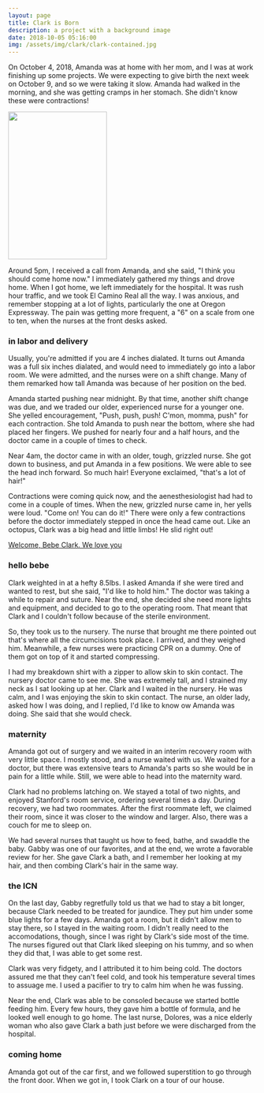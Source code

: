 ```yaml
---
layout: page
title: Clark is Born
description: a project with a background image
date: 2018-10-05 05:16:00
img: /assets/img/clark/clark-contained.jpg
---
```


On October 4, 2018, Amanda was at home with her mom, and I was at work finishing up some projects. We were expecting to give birth the next week on October 9, and so we were taking it slow. Amanda had walked in the morning, and she was getting cramps in her stomach. She didn't know these were contractions!

<a href='https://photos.google.com/share/AF1QipMf8VmdcAbJ_teD7Hdt6RqhewyKHC_hDKWm3zJjkju76tQYNWugBuXOx7HrYAPZvA?key=UnRwSkNtWE82aGlSamZsQlAwWHM4a1JvZk1raDFn&source=ctrlq.org'><img src='https://lh3.googleusercontent.com/fK86OEMaU_MlkXcIsl5gqFW_74fXovkHKNC6gpF6VBvXKbESLbmY4KcKLrU6xCrAn5ot8ssJw63peTiQ-AnjIv9yLwNVeLZxwUvwgrboe_VhihmC2KiA-FvirLaq19ODLdy0ef-EzQ=w2400' width="200" height="300" /></a>

Around 5pm, I received a call from Amanda, and she said, "I think you should come home now." I immediately gathered my things and drove home. When I got home, we left immediately for the hospital. It was rush hour traffic, and we took El Camino Real all the way. I was anxious, and remember stopping at a lot of lights, particularly the one at Oregon Expressway. The pain was getting more frequent, a "6" on a scale from one to ten, when the nurses at the front desks asked.

### in labor and delivery

Usually, you're admitted if you are 4 inches dialated. It turns out Amanda was a full six inches dialated, and would need to immediately go into a labor room. We were admitted, and the nurses were on a shift change. Many of them remarked how tall Amanda was because of her position on the bed.

Amanda started pushing near midnight. By that time, another shift change was due, and we traded our older, experienced nurse for a younger one. She yelled encouragement, "Push, push, push! C'mon, momma, push" for each contraction. She told Amanda to push near the bottom, where she had placed her fingers. We pushed for nearly four and a half hours, and the doctor came in a couple of times to check.

Near 4am, the doctor came in with an older, tough, grizzled nurse. She got down to business, and put Amanda in a few positions. We were able to see the head inch forward. So much hair! Everyone exclaimed, "that's a lot of hair!"

Contractions were coming quick now, and the aenesthesiologist had had to come in a couple of times. When the new, grizzled nurse came in, her yells were loud. "Come on! You can do it!" There were only a few contractions before the doctor immediately stepped in once the head came out. Like an octopus, Clark was a big head and little limbs! He slid right out!

[Welcome, Bebe Clark. We love you](https://photos.app.goo.gl/25yScGu1FM2wC8EF8)

### hello bebe

Clark weighted in at a hefty 8.5lbs. I asked Amanda if she were tired and wanted to rest, but she said, "I'd like to hold him." The doctor was taking a while to repair and suture. Near the end, she decided she need more lights and equipment, and decided to go to the operating room. That meant that Clark and I couldn't follow because of the sterile environment.

So, they took us to the nursery. The nurse that brought me there pointed out that's where all the circumcisions took place. I arrived, and they weighed him. Meanwhile, a few nurses were practicing CPR on a dummy. One of them got on top of it and started compressing. 

I had my breakdown shirt with a zipper to allow skin to skin contact. The nursery doctor came to see me. She was extremely tall, and I strained my neck as I sat looking up at her. Clark and I waited in the nursery. He was calm, and I was enjoying the skin to skin contact. The nurse, an older lady, asked how I was doing, and I replied, I'd like to know ow Amanda was doing. She said that she would check.

### maternity

Amanda got out of surgery and we waited in an interim recovery room with very little space. I mostly stood, and a nurse waited with us. We waited for a doctor, but there was extensive tears to Amanda's parts so she would be in pain for a little while. Still, we were able to head into the maternity ward. 

Clark had no problems latching on. We stayed a total of two nights, and enjoyed Stanford's room service, ordering several times a day. During recovery, we had two roommates. After the first roommate left, we claimed their room, since it was closer to the window and larger. Also, there was a couch for me to sleep on.

We had several nurses that taught us how to feed, bathe, and swaddle the baby. Gabby was one of our favorites, and at the end, we wrote a favorable review for her. She gave Clark a bath, and I remember her looking at my hair, and then combing Clark's hair in the same way.

### the ICN

On the last day, Gabby regretfully told us that we had to stay a bit longer, because Clark needed to be treated for jaundice. They put him under some blue lights for a few days. Amanda got a room, but it didn't allow men to stay there, so I stayed in the waiting room. I didn't really need to the accomodations, though, since I was right by Clark's side most of the time. The nurses figured out that Clark liked sleeping on his tummy, and so when they did that, I was able to get some rest.

Clark was very fidgety, and I attributed it to him being cold. The doctors assured me that they can't feel cold, and took his temperature several times to assuage me. I used a pacifier to try to calm him when he was fussing.

Near the end, Clark was able to be consoled because we started bottle feeding him. Every few hours, they gave him a bottle of formula, and he looked well enough to go home. The last nurse, Dolores, was a nice elderly woman who also gave Clark a bath just before we were discharged from the hospital.

### coming home

Amanda got out of the car first, and we followed superstition to go through the front door. When we got in, I took Clark on a tour of our house.


